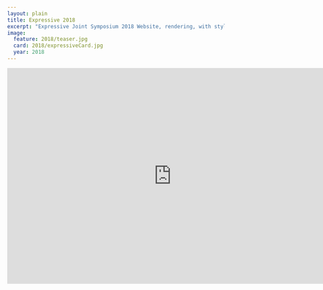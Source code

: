 ```yaml
---
layout: plain
title: Expressive 2018
excerpt: "Expressive Joint Symposium 2018 Website, rendering, with style!"
image:
  feature: 2018/teaser.jpg
  card: 2018/expressiveCard.jpg
  year: 2018
---
```

<iframe src="https://docs.google.com/forms/d/e/1FAIpQLScJrr_kKZN9ACdJZpsoihGMxfkFb8SeGH6zAPpaEo2Dxba_4Q/viewform?embedded=true" width="760" height="500" frameborder="0" marginheight="0" marginwidth="0">Loading...</iframe>

